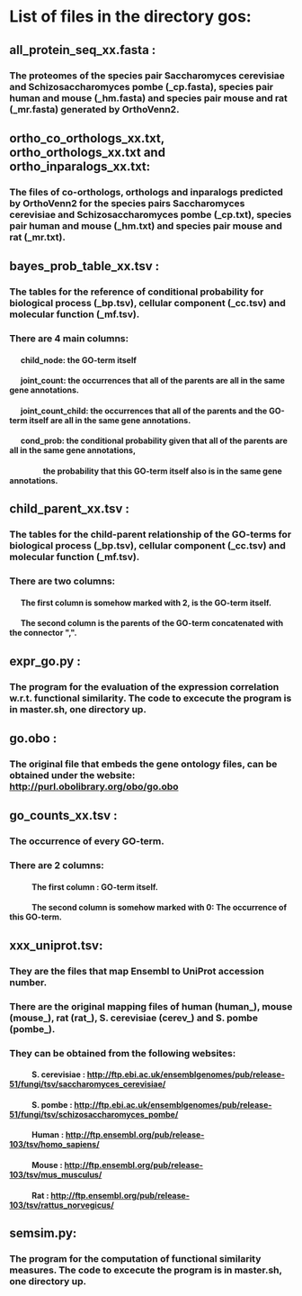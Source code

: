 # List of files in the directory gos:
## all_protein_seq_xx.fasta : 
### The proteomes of the species pair Saccharomyces cerevisiae and Schizosaccharomyces pombe (_cp.fasta), species pair human and mouse (_hm.fasta) and species pair mouse and rat (_mr.fasta) generated by OrthoVenn2.

## ortho_co_orthologs_xx.txt, ortho_orthologs_xx.txt and ortho_inparalogs_xx.txt: 
### The files of co-orthologs, orthologs and inparalogs predicted by OrthoVenn2 for the species pairs Saccharomyces cerevisiae and Schizosaccharomyces pombe (_cp.txt), species pair human and mouse (_hm.txt) and species pair mouse and rat (_mr.txt). 

## bayes_prob_table_xx.tsv : 
### The tables for the reference of conditional probability for biological process (_bp.tsv), cellular component (_cc.tsv) and molecular function (_mf.tsv). 
### There are 4 main columns: <br />
#### &nbsp; &nbsp; &nbsp; child_node: the GO-term itself <br />
####  &nbsp; &nbsp; &nbsp; joint_count: the occurrences that all of the parents are all in the same gene annotations. <br />
####  &nbsp; &nbsp; &nbsp; joint_count_child: the occurrences that all of the parents and the GO-term itself are all in the same gene  annotations. <br />
####  &nbsp; &nbsp; &nbsp; cond_prob: the conditional probability given that all of the parents are all in the same gene annotations, 
####  &nbsp; &nbsp; &nbsp;  &nbsp; &nbsp; &nbsp; &nbsp; &nbsp; &nbsp; the probability that this GO-term itself also is in the same gene annotations. <br /> 

## child_parent_xx.tsv : 
### The tables for the child-parent relationship of the GO-terms for biological process (_bp.tsv), cellular component (_cc.tsv) and molecular function (_mf.tsv).
###  There are two columns:  <br />
####   &nbsp; &nbsp; &nbsp; The first column is somehow marked with 2, is the GO-term itself. <br />
####   &nbsp; &nbsp; &nbsp; The second column is the parents of the GO-term concatenated with the connector ",". <br />

## expr_go.py : 
### The program for the evaluation of the expression correlation w.r.t. functional similarity. The code to excecute the program is in master.sh, one directory up.

## go.obo : 
### The original file that embeds the gene ontology files, can be obtained under the website: http://purl.obolibrary.org/obo/go.obo

## go_counts_xx.tsv : 
### The occurrence of every GO-term. <br />
### There are 2 columns: 
#### &nbsp; &nbsp; &nbsp; &nbsp; &nbsp; &nbsp; The first column : GO-term itself. <br />
####  &nbsp; &nbsp; &nbsp; &nbsp; &nbsp; &nbsp; The second column is somehow marked with 0: The occurrence of this GO-term.

## xxx_uniprot.tsv: 
### They are the files that map Ensembl to UniProt accession number. <br />
### There are the original mapping files of human (human_), mouse (mouse_), rat (rat_), S. cerevisiae (cerev_) and S. pombe (pombe_). <br />
###  They can be obtained from the following websites: 
####   &nbsp; &nbsp; &nbsp; &nbsp; &nbsp; &nbsp; S. cerevisiae : http://ftp.ebi.ac.uk/ensemblgenomes/pub/release-51/fungi/tsv/saccharomyces_cerevisiae/ 
####   &nbsp; &nbsp; &nbsp; &nbsp; &nbsp; &nbsp; S. pombe : http://ftp.ebi.ac.uk/ensemblgenomes/pub/release-51/fungi/tsv/schizosaccharomyces_pombe/ <br />
####   &nbsp; &nbsp; &nbsp; &nbsp; &nbsp; &nbsp; Human : http://ftp.ensembl.org/pub/release-103/tsv/homo_sapiens/ <br />
####   &nbsp; &nbsp; &nbsp; &nbsp; &nbsp; &nbsp; Mouse : http://ftp.ensembl.org/pub/release-103/tsv/mus_musculus/ <br />
####   &nbsp; &nbsp; &nbsp; &nbsp; &nbsp; &nbsp; Rat : http://ftp.ensembl.org/pub/release-103/tsv/rattus_norvegicus/ <br />

## semsim.py: 
### The program for the computation of functional similarity measures. The code to excecute the program is in master.sh, one directory up.
###  
